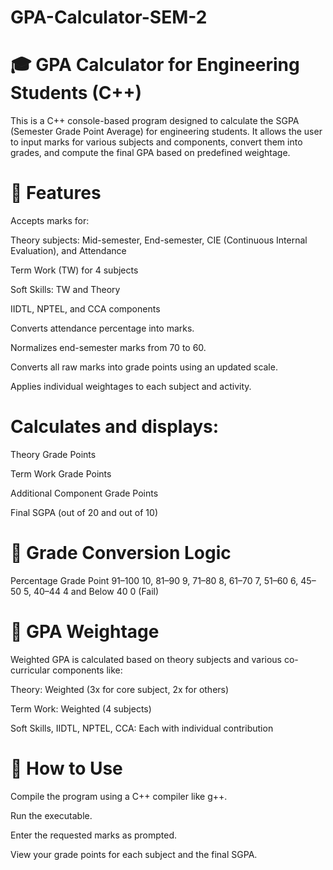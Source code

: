 # GPA-Calculator-SEM-2
# 🎓 GPA Calculator for Engineering Students (C++)
This is a C++ console-based program designed to calculate the SGPA (Semester Grade Point Average) for engineering students. It allows the user to input marks for various subjects and components, convert them into grades, and compute the final GPA based on predefined weightage.

# 📌 Features
Accepts marks for:

Theory subjects: Mid-semester, End-semester, CIE (Continuous Internal Evaluation), and Attendance

Term Work (TW) for 4 subjects

Soft Skills: TW and Theory

IIDTL, NPTEL, and CCA components

Converts attendance percentage into marks.

Normalizes end-semester marks from 70 to 60.

Converts all raw marks into grade points using an updated scale.

Applies individual weightages to each subject and activity.


# Calculates and displays:

Theory Grade Points

Term Work Grade Points

Additional Component Grade Points

Final SGPA (out of 20 and out of 10)


# 📘 Grade Conversion Logic
Percentage	Grade Point
91–100	10,
81–90	9,
71–80	8,
61–70	7,
51–60	6,
45–50	5,
40–44	4 and 
Below 40	0 (Fail)


# 🧮 GPA Weightage
Weighted GPA is calculated based on theory subjects and various co-curricular components like:

Theory: Weighted (3x for core subject, 2x for others)

Term Work: Weighted (4 subjects)

Soft Skills, IIDTL, NPTEL, CCA: Each with individual contribution


# 📂 How to Use
Compile the program using a C++ compiler like g++.

Run the executable.

Enter the requested marks as prompted.

View your grade points for each subject and the final SGPA.
